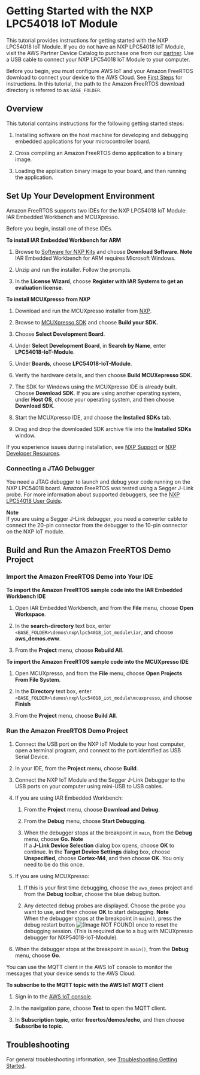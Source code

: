 # Getting Started with the NXP LPC54018 IoT Module<a name="getting_started_nxp"></a>

This tutorial provides instructions for getting started with the NXP LPC54018 IoT Module\. If you do not have an NXP LPC54018 IoT Module, visit the AWS Partner Device Catalog to purchase one from our [partner](https://devices.amazonaws.com/detail/a3G0L00000AANtAUAX/LPC54018-IoT-Solution)\. Use a USB cable to connect your NXP LPC54018 IoT Module to your computer\.

Before you begin, you must configure AWS IoT and your Amazon FreeRTOS download to connect your device to the AWS Cloud\. See [First Steps](freertos-prereqs.md) for instructions\. In this tutorial, the path to the Amazon FreeRTOS download directory is referred to as `BASE_FOLDER`\.

## Overview<a name="w3aab7c19c27b7"></a>

This tutorial contains instructions for the following getting started steps:

1. Installing software on the host machine for developing and debugging embedded applications for your microcontroller board\.

1. Cross compiling an Amazon FreeRTOS demo application to a binary image\.

1. Loading the application binary image to your board, and then running the application\.

## Set Up Your Development Environment<a name="setup-env_nxp"></a>

Amazon FreeRTOS supports two IDEs for the NXP LPC54018 IoT Module: IAR Embedded Workbench and MCUXpresso\.

Before you begin, install one of these IDEs\.

**To install IAR Embedded Workbench for ARM**

1. Browse to [Software for NXP Kits](https://www.iar.com/iar-embedded-workbench/partners/nxp/downloads-for-nxp-kits) and choose **Download Software**\.
**Note**  
IAR Embedded Workbench for ARM requires Microsoft Windows\.

1. Unzip and run the installer\. Follow the prompts\.

1. In the **License Wizard**, choose **Register with IAR Systems to get an evaluation license**\.

**To install MCUXpresso from NXP**

1. Download and run the MCUXpresso installer from [NXP](https://www.nxp.com/support/developer-resources/software-development-tools/mcuxpresso-software-and-tools/mcuxpresso-integrated-development-environment-ide:MCUXpresso-IDE)\.

1. Browse to [MCUXpresso SDK](https://www.nxp.com/support/developer-resources/software-development-tools/mcuxpresso-software-and-tools/mcuxpresso-software-development-kit-sdk:MCUXpresso-SDK) and choose **Build your SDK\.**

1. Choose **Select Development Board**\.

1. Under **Select Development Board**, in **Search by Name**, enter **LPC54018\-IoT\-Module**\.

1. Under **Boards**, choose **LPC54018\-IoT\-Module**\.

1. Verify the hardware details, and then choose **Build MCUXepresso SDK**\.

1. The SDK for Windows using the MCUXpresso IDE is already built\. Choose **Download SDK**\. If you are using another operating system, under **Host OS**, choose your operating system, and then choose **Download SDK**\. 

1. Start the MCUXpresso IDE, and choose the **Installed SDKs** tab\.

1. Drag and drop the downloaded SDK archive file into the **Installed SDKs** window\.

If you experience issues during installation, see [NXP Support](https://www.nxp.com/support/support:SUPPORTHOME?tid=sbmenu) or [NXP Developer Resources](https://www.nxp.com/support/developer-resources:DEVELOPER_HOME)\.

### Connecting a JTAG Debugger<a name="get-started-jtag-debugger"></a>

You need a JTAG debugger to launch and debug your code running on the NXP LPC54018 board\. Amazon FreeRTOS was tested using a Segger J\-Link probe\. For more information about supported debuggers, see the [NXP LPC54018 User Guide](https://www.nxp.com/docs/en/user-guide/UM11078.pdf)\.

**Note**  
If you are using a Segger J\-Link debugger, you need a converter cable to connect the 20\-pin connector from the debugger to the 10\-pin connector on the NXP IoT module\. 

## Build and Run the Amazon FreeRTOS Demo Project<a name="nxp-build-and-run"></a>

### Import the Amazon FreeRTOS Demo into Your IDE<a name="nxp-freertos-import-project"></a><a name="nxp-load-project"></a>

**To import the Amazon FreeRTOS sample code into the IAR Embedded Workbench IDE**

1. Open IAR Embedded Workbench, and from the **File** menu, choose **Open Workspace**\.

1. In the **search\-directory** text box, enter `<BASE_FOLDER>\demos\nxp\lpc54018_iot_module\iar`, and choose **aws\_demos\.eww**\.

1. From the **Project** menu, choose **Rebuild All**\.

**To import the Amazon FreeRTOS sample code into the MCUXpresso IDE**

1. Open MCUXpresso, and from the **File** menu, choose **Open Projects From File System**\.

1. In the **Directory** text box, enter `<BASE_FOLDER>\demos\nxp\lpc54018_iot_module\mcuxpresso`, and choose **Finish**

1. From the **Project** menu, choose **Build All**\.

### Run the Amazon FreeRTOS Demo Project<a name="nxp-run-example"></a>

1. Connect the USB port on the NXP IoT Module to your host computer, open a terminal program, and connect to the port identified as USB Serial Device\.

1. In your IDE, from the **Project** menu, choose **Build**\.

1. Connect the NXP IoT Module and the Segger J\-Link Debugger to the USB ports on your computer using mini\-USB to USB cables\.

1. If you are using IAR Embedded Workbench:

   1. From the **Project** menu, choose **Download and Debug**\.

   1. From the **Debug** menu, choose **Start Debugging**\.

   1. When the debugger stops at the breakpoint in `main`, from the **Debug** menu, choose **Go\.**
**Note**  
If a **J\-Link Device Selection** dialog box opens, choose **OK** to continue\. In the **Target Device Settings** dialog box, choose **Unspecified**, choose **Cortex\-M4**, and then choose **OK**\. You only need to be do this once\.

1. If you are using MCUXpresso:

   1. If this is your first time debugging, choose the `aws_demos` project and from the **Debug** toolbar, choose the blue debug button\.

   1. Any detected debug probes are displayed\. Choose the probe you want to use, and then choose **OK** to start debugging\.
**Note**  
When the debugger stops at the breakpoint in `main()`, press the debug restart button ![\[Image NOT FOUND\]](http://docs.aws.amazon.com/freertos/latest/userguide/images/reset.png) once to reset the debugging session\. \(This is required due to a bug with MCUXpresso debugger for NXP54018\-IoT\-Module\)\.

1. When the debugger stops at the breakpoint in `main()`, from the **Debug** menu, choose **Go**\.

You can use the MQTT client in the AWS IoT console to monitor the messages that your device sends to the AWS Cloud\.

**To subscribe to the MQTT topic with the AWS IoT MQTT client**

1. Sign in to the [AWS IoT console](https://console.aws.amazon.com/iotv2/)\.

1. In the navigation pane, choose **Test** to open the MQTT client\.

1. In **Subscription topic**, enter **freertos/demos/echo**, and then choose **Subscribe to topic**\.

## Troubleshooting<a name="getting_started_nxp_troubleshooting"></a>

For general troubleshooting information, see [Troubleshooting Getting Started](gsg-troubleshooting.md)\.
